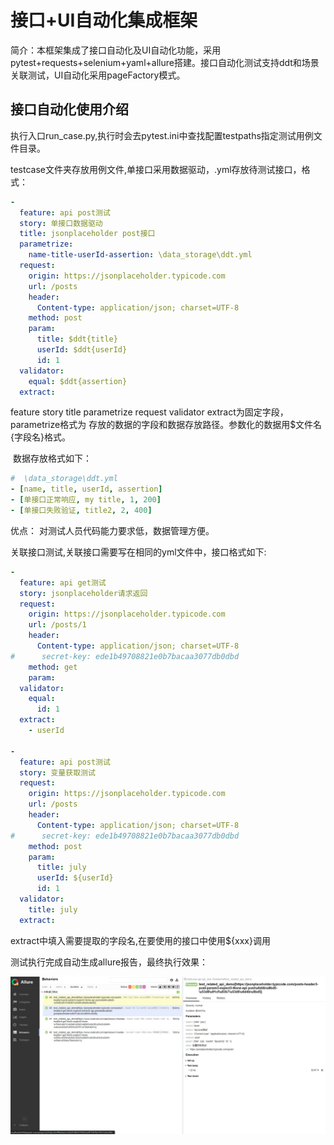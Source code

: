 # 接口+UI自动化集成框架

​    简介：本框架集成了接口自动化及UI自动化功能，采用pytest+requests+selenium+yaml+allure搭建。接口自动化测试支持ddt和场景关联测试，UI自动化采用pageFactory模式。

## 接口自动化使用介绍

​    执行入口run_case.py,执行时会去pytest.ini中查找配置testpaths指定测试用例文件目录。

​     testcase文件夹存放用例文件,单接口采用数据驱动，.yml存放待测试接口，格式：

```yaml
-
  feature: api post测试
  story: 单接口数据驱动
  title: jsonplaceholder post接口
  parametrize:
    name-title-userId-assertion: \data_storage\ddt.yml
  request:
    origin: https://jsonplaceholder.typicode.com
    url: /posts
    header:
      Content-type: application/json; charset=UTF-8
    method: post
    param:
      title: $ddt{title}
      userId: $ddt{userId}
      id: 1
  validator:
    equal: $ddt{assertion}
  extract:
```

   feature story title parametrize request validator extract为固定字段，parametrize格式为 存放的数据的字段和数据存放路径。参数化的数据用$文件名{字段名}格式。

​    数据存放格式如下：

```yaml
#  \data_storage\ddt.yml
- [name, title, userId, assertion]
- [单接口正常响应, my title, 1, 200]
- [单接口失败验证, title2, 2, 400]
```

  优点： 对测试人员代码能力要求低，数据管理方便。

关联接口测试,关联接口需要写在相同的yml文件中，接口格式如下:

```yaml
-
  feature: api get测试
  story: jsonplaceholder请求返回
  request:
    origin: https://jsonplaceholder.typicode.com
    url: /posts/1
    header:
      Content-type: application/json; charset=UTF-8
#      secret-key: ede1b49708821e0b7bacaa3077db0dbd
    method: get
    param:
  validator:
    equal:
      id: 1
  extract:
    - userId

-
  feature: api post测试
  story: 变量获取测试
  request:
    origin: https://jsonplaceholder.typicode.com
    url: /posts
    header:
      Content-type: application/json; charset=UTF-8
#      secret-key: ede1b49708821e0b7bacaa3077db0dbd
    method: post
    param:
      title: july
      userId: ${userId}
      id: 1
  validator:
    title: july
  extract:
```



extract中填入需要提取的字段名,在要使用的接口中使用${xxx}调用

测试执行完成自动生成allure报告，最终执行效果：

![](.\微信截图_20240307125632.png)